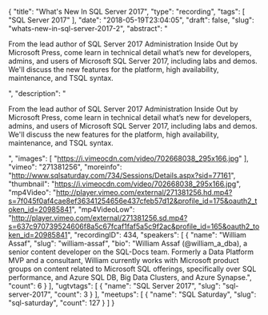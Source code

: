 {
  "title": "What's New In SQL Server 2017",
  "type": "recording",
  "tags": [
    "SQL Server 2017"
  ],
  "date": "2018-05-19T23:04:05",
  "draft": false,
  "slug": "whats-new-in-sql-server-2017-2",
  "abstract": "<p>From the lead author of SQL Server 2017 Administration Inside Out by Microsoft Press, come learn in technical detail what’s new for developers, admins, and users of Microsoft SQL Server 2017, including labs and demos. We'll discuss the new features for the platform, high availability, maintenance, and TSQL syntax.</p>",
  "description": "<p>From the lead author of SQL Server 2017 Administration Inside Out by Microsoft Press, come learn in technical detail what’s new for developers, admins, and users of Microsoft SQL Server 2017, including labs and demos. We'll discuss the new features for the platform, high availability, maintenance, and TSQL syntax.</p>",
  "images": [
    "https://i.vimeocdn.com/video/702668038_295x166.jpg"
  ],
  "vimeo": "271381256",
  "moreinfo": "http://www.sqlsaturday.com/734/Sessions/Details.aspx?sid=77161",
  "thumbnail": "https://i.vimeocdn.com/video/702668038_295x166.jpg",
  "mp4Video": "http://player.vimeo.com/external/271381256.hd.mp4?s=7f045f0af4cae8ef36341254656e437cfeb57d12&profile_id=175&oauth2_token_id=20985841",
  "mp4VideoLow": "http://player.vimeo.com/external/271381256.sd.mp4?s=637c970739524606f8a5c67fcaf1faf5a5c9f2ac&profile_id=165&oauth2_token_id=20985841",
  "recordingID": 434,
  "speakers": [
    {
      "name": "William Assaf",
      "slug": "william-assaf",
      "bio": "William Assaf (@william_a_dba), a senior content developer on the SQL-Docs team. Formerly a Data Platform MVP and a consultant, William currently works with Microsoft product groups on content related to Microsoft SQL offerings, specifically over SQL performance, and Azure SQL DB, Big Data Clusters, and Azure Synapse.",
      "count": 6
    }
  ],
  "ugtvtags": [
    {
      "name": "SQL Server 2017",
      "slug": "sql-server-2017",
      "count": 3
    }
  ],
  "meetups": [
    {
      "name": "SQL Saturday",
      "slug": "sql-saturday",
      "count": 127
    }
  ]
}